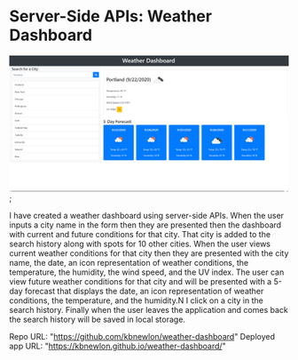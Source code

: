 # Server-Side APIs: Weather Dashboard



![screenshot of application](/screenshot.PNG);


I have created a weather dashboard using server-side APIs. When the user inputs a city name in the form then they are presented then the dashboard with current and future conditions for that city. That city is added to the search history along with spots for 10 other cities. When the user views current weather conditions for that city then they are presented with the city name, the date, an icon representation of weather conditions, the temperature, the humidity, the wind speed, and the UV index. The user can view future weather conditions for that city and will be presented with a 5-day forecast that displays the date, an icon representation of weather conditions, the temperature, and the humidity.N I click on a city in the search history. Finally when the user leaves the application and comes back the search history will be saved in local storage. 



Repo URL: "https://github.com/kbnewlon/weather-dashboard"
Deployed app URL:  "https://kbnewlon.github.io/weather-dashboard/"

